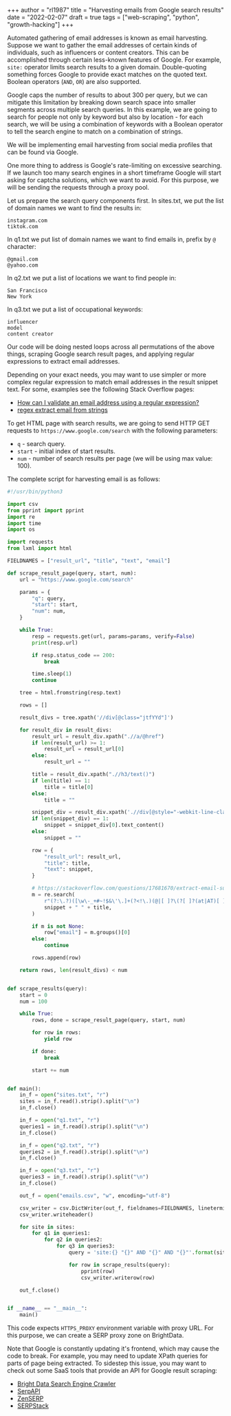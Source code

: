 +++
author = "rl1987"
title = "Harvesting emails from Google search results"
date = "2022-02-07"
draft = true
tags = ["web-scraping", "python", "growth-hacking"]
+++

Automated gathering of email addresses is known as email harvesting. Suppose we want to gather the
email addresses of certain kinds of individuals, such as influencers or content creators. This
can be accomplished through certain less-known features of Google. For example, `site:` operator
limits search results to a given domain. Double-quoting something forces Google to provide 
exact matches on the quoted text. Boolean operators (`AND`, `OR`) are also supported.

Google caps the number of results to about 300 per query, but we can mitigate this limitation
by breaking down search space into smaller segments across multiple search queries. In this 
example, we are going to search for people not only by keyword but also by location - for
each search, we will be using a combination of keywords with a Boolean operator to tell the search
engine to match on a combination of strings.

We will be implementing email harvesting from social media profiles that can be found via Google.

One more thing to address is Google's rate-limiting on excessive searching. If we launch too many
search engines in a short timeframe Google will start asking for captcha solutions, which we want
to avoid. For this purpose, we will be sending the requests through a proxy pool.

Let us prepare the search query components first. In sites.txt, we put the list of domain names
we want to find the results in:

```
instagram.com
tiktok.com
```

In q1.txt we put list of domain names we want to find emails in, prefix by `@` character:

```
@gmail.com
@yahoo.com
```

In q2.txt we put a list of locations we want to find people in:

```
San Francisco
New York
```

In q3.txt we put a list of occupational keywords:

```
influencer
model
content creator
```

Our code will be doing nested loops across all permutations of the above things, scraping Google
search result pages, and applying regular expressions to extract email addresses.

Depending on your exact needs, you may want to use simpler or more complex regular expression
to match email addresses in the result snippet text. For some, examples see the following
Stack Overflow pages:

* [How can I validate an email address using a regular expression?](https://stackoverflow.com/questions/201323/how-can-i-validate-an-email-address-using-a-regular-expression)
* [regex extract email from strings](https://stackoverflow.com/questions/42407785/regex-extract-email-from-strings)

To get HTML page with search results, we are going to send HTTP GET requests to `https://www.google.com/search` with
the following parameters:

* `q` - search query.
* `start` - initial index of start results.
* `num` - number of search results per page (we will be using max value: 100).

The complete script for harvesting email is as follows:

```python
#!/usr/bin/python3

import csv
from pprint import pprint
import re
import time
import os

import requests
from lxml import html

FIELDNAMES = ["result_url", "title", "text", "email"]

def scrape_result_page(query, start, num):
    url = "https://www.google.com/search"

    params = {
        "q": query,
        "start": start,
        "num": num,
    }

    while True:
        resp = requests.get(url, params=params, verify=False)
        print(resp.url)

        if resp.status_code == 200:
            break

        time.sleep(1)
        continue

    tree = html.fromstring(resp.text)

    rows = []

    result_divs = tree.xpath('//div[@class="jtfYYd"]')

    for result_div in result_divs:
        result_url = result_div.xpath(".//a/@href")
        if len(result_url) >= 1:
            result_url = result_url[0]
        else:
            result_url = ""

        title = result_div.xpath(".//h3/text()")
        if len(title) == 1:
            title = title[0]
        else:
            title = ""

        snippet_div = result_div.xpath('.//div[@style="-webkit-line-clamp:2"]')
        if len(snippet_div) == 1:
            snippet = snippet_div[0].text_content()
        else:
            snippet = ""

        row = {
            "result_url": result_url,
            "title": title,
            "text": snippet,
        }

        # https://stackoverflow.com/questions/17681670/extract-email-sub-strings-from-large-document
        m = re.search(
            r"(?:\.?)([\w\-_+#~!$&\'\.]+(?<!\.)(@|[ ]?\(?[ ]?(at|AT)[ ]?\)?[ ]?)(?<!\.)[\w]+[\w\-\.]*\.[a-zA-Z-]{2,3})(?:[^\w])",
            snippet + " " + title,
        )

        if m is not None:
            row["email"] = m.groups()[0]
        else:
            continue

        rows.append(row)

    return rows, len(result_divs) < num


def scrape_results(query):
    start = 0
    num = 100

    while True:
        rows, done = scrape_result_page(query, start, num)

        for row in rows:
            yield row

        if done:
            break

        start += num


def main():
    in_f = open("sites.txt", "r")
    sites = in_f.read().strip().split("\n")
    in_f.close()

    in_f = open("q1.txt", "r")
    queries1 = in_f.read().strip().split("\n")
    in_f.close()

    in_f = open("q2.txt", "r")
    queries2 = in_f.read().strip().split("\n")
    in_f.close()

    in_f = open("q3.txt", "r")
    queries3 = in_f.read().strip().split("\n")
    in_f.close()

    out_f = open("emails.csv", "w", encoding="utf-8")

    csv_writer = csv.DictWriter(out_f, fieldnames=FIELDNAMES, lineterminator="\n")
    csv_writer.writeheader()

    for site in sites:
        for q1 in queries1:
            for q2 in queries2:
                for q3 in queries3:
                    query = 'site:{} "{}" AND "{}" AND "{}"'.format(site, q1, q2, q3)

                    for row in scrape_results(query):
                        pprint(row)
                        csv_writer.writerow(row)

    out_f.close()


if __name__ == "__main__":
    main()

```

This code expects `HTTPS_PROXY` environment variable with proxy URL. For this purpose, we can
create a SERP proxy zone on BrightData.

Note that Google is constantly updating it's frontend, which may cause the code to break.
For example, you may need to update XPath queries for parts of page being extracted.
To sidestep this issue, you may want to check out some SaaS tools that provide an API for Google
result scraping:

* [Bright Data Search Engine Crawler](https://brightdata.com/products/search-engine-crawler)
* [SerpAPI](https://serpapi.com/)
* [ZenSERP](https://zenserp.com/)
* [SERPStack](https://serpstack.com/)

